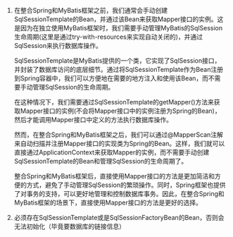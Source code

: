 1. 在整合Spring和MyBatis框架之前，我们通常会手动创建SqlSessionTemplate的Bean，并通过该Bean来获取Mapper接口的实例。这是因为在独立使用MyBatis框架时，我们需要手动管理MyBatis的SqlSession生命周期(这里是通过try-with-resources来实现自动关闭的)，并通过SqlSession来执行数据库操作。

   SqlSessionTemplate是MyBatis提供的一个类，它实现了SqlSession接口，并封装了数据库访问的底层细节。通过将SqlSessionTemplate作为Bean注册到Spring容器中，我们可以方便地在需要的地方注入和使用该Bean，而不需要手动管理SqlSession的生命周期。

   在这种情况下，我们需要通过SqlSessionTemplate的getMapper()方法来获取Mapper接口的实例(不会将Mapper接口中的实例注册为Spring的Bean)，然后才能调用Mapper接口中定义的方法执行数据库操作。

   然而，在整合Spring和MyBatis框架之后，我们可以通过@MapperScan注解来自动扫描并注册Mapper接口的实现类为Spring的Bean。这样，我们就可以直接通过ApplicationContext来获取Mapper的实例，而不需要手动创建SqlSessionTemplate的Bean和管理SqlSession的生命周期了。

   整合Spring和MyBatis框架后，直接使用Mapper接口的方法是更加简洁和方便的方式，避免了手动管理SqlSession的繁琐操作。同时，Spring框架也提供了对事务的支持，可以更好地管理和控制数据库事务。因此，在整合Spring和MyBatis框架的场景下，直接使用Mapper接口的方法是更好的选择。
2. 必须存在SqlSessionTemplate或是SqlSessionFactoryBean的Bean，否则会无法初始化（毕竟要数据库的链接信息）